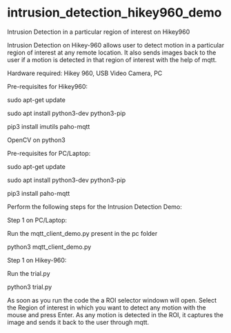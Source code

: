 # intrusion_detection_hikey960_demo
Intrusion Detection in a particular region of interest on Hikey960

Intrusion Detection on Hikey-960 allows user to detect motion in a particular region of interest at any remote location. It also sends images back to the user if a motion is detected in that region of interest with the help of mqtt.

Hardware required: Hikey 960, USB Video Camera, PC

Pre-requisites for Hikey960:

sudo apt-get update

sudo apt install python3-dev python3-pip

pip3 install imutils paho-mqtt

OpenCV on python3

Pre-requisites for PC/Laptop:

sudo apt-get update

sudo apt install python3-dev python3-pip

pip3 install paho-mqtt

Perform the following steps for the Intrusion Detection Demo:

Step 1 on PC/Laptop:

Run the mqtt_client_demo.py present in the pc folder

python3 mqtt_client_demo.py

Step 1 on Hikey-960:

Run the trial.py

python3 trial.py

As soon as you run the code the a ROI selector windown will open. Select the Region of interest in which you want to detect any motion with the mouse and press Enter. As any motion is detected in the ROI, it captures the image and sends it back to the user through mqtt.
